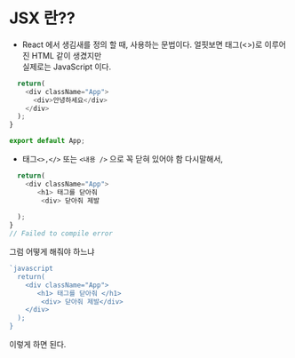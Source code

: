 # JSX 란??
- React 에서 생김새를 정의 할 때, 사용하는 문법이다. 얼핏보면 태그(<>)로 이루어진 HTML 같이 생겼지만  
  실제로는 JavaScript 이다.
```javascript
  return(
    <div className="App">
      <div>안녕하세요</div>
    </div>
  );
}

export default App;
```
- 태그`<>,</>` 또는 `<내용 />` 으로 꼭 닫혀 있어야 함 다시말해서,
```javascript
  return(
    <div className="App">
       <h1> 태그를 닫아줘
        <div> 닫아줘 제발
        
  );
}
// Failed to compile error
```
그럼 어떻게 해줘야 하느냐
```javascript
`javascript
  return(
    <div className="App">
       <h1> 태그를 닫아줘 </h1>
        <div> 닫아줘 제발</div>
    </div>
  );
}
```
이렇게 하면 된다.
